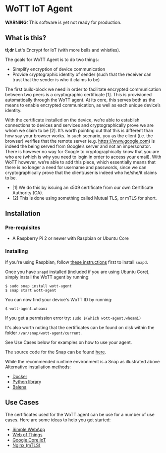 # WoTT IoT Agent

**WARNING:** This software is yet not ready for production.

## What is this?

**tl;dr** Let's Encrypt for IoT (with more bells and whistles).

The goals for WoTT Agent is to do two things:

-   Simplify encryption of device communication
-   Provide cryptographic identity of sender (such that the receiver can trust that the sender is who it claims to be)

The first build-block we need in order to facilitate encrypted communication between two peers is a cryptographic certificate [1]. This is provisioned automatically through the WoTT agent. At its core, this serves both as the means to enable encrypted communication, as well as each unique device’s identity.

With the certificate installed on the device, we’re able to establish connections to devices and services and cryptographically prove we are whom we claim to be [2]. It’s worth pointing out that this is different than how say your browser works. In such scenario, you as the client (i.e. the browser) verifies that the remote server (e.g. <https://www.google.com>) is indeed the being served from Google’s server and not an impersonator. There is however no way for Google to cryptographically know that you are who are (which is why you need to login in order to access your email). With WoTT however, we’re able to add this piece, which essentially means that there is no longer a need for username and passwords, since we can cryptographically prove that the client/user is indeed who he/she/it claims to be.

-   [1] We do this by issuing an x509 certificate from our own Certificate Authority (CA).
-   [2] This is done using something called Mutual TLS, or mTLS for short.

## Installation

### Pre-requisites

-   A Raspberry Pi 2 or newer with Raspbian or Ubuntu Core

### Installing

If you're using Raspbian, follow [these instructions](https://docs.snapcraft.io/installing-snap-on-raspbian/6754) first to install `snapd`.

Once you have `snapd` installed (included if you are using Ubuntu Core), simply install the WoTT agent by running:

    $ sudo snap install wott-agent
    $ snap start wott-agent

You can now find your device's WoTT ID by running:

    $ wott-agent.whoami

If you get a permission error try: `sudo $(which wott-agent.whoami)`

It's also worth noting that the certificates can be found on disk within the folder `/var/snap/wott-agent/current`.

See Use Cases below for examples on how to use your agent.

The source code for the Snap can be found [here](https://github.com/WoTTsecurity/wott-agent-snap).

While the recommended runtime environment is a Snap as illustrated above Alternative installation methods:

-   [Docker](https://github.com/WoTTsecurity/agent/blob/master/docs/alternative_installation_methods.md#installation-docker-runtime)
-   [Python library](https://github.com/WoTTsecurity/agent/blob/master/docs/alternative_installation_methods.md#installation--python-runtime-advance://github.com/WoTTsecurity/agent/blob/master/docs/alternative_installation_methods.md#installation--python-runtime-advanced)
-   [Balena](https://github.com/WoTTsecurity/wott-agent-balena)

## Use Cases

The certificates used for the WoTT agent can be use for a number of use cases. Here are some ideas to help you get started:

-   [Simple WebApp](https://github.com/WoTTsecurity/agent/tree/master/docs/examples/simple-webapp)
-   [Web of Things](https://github.com/WoTTsecurity/agent/tree/master/docs/examples/webofthings)
-   [Google Core IoT](https://github.com/WoTTsecurity/agent/tree/master/docs/examples/google-core-iot)
-   [Nginx (mTLS)](https://github.com/WoTTsecurity/agent/tree/master/docs/examples/nginx)
